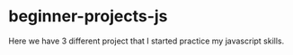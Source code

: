# beginner-projects-js
Here we have 3 different project that I started practice my javascript skills.
